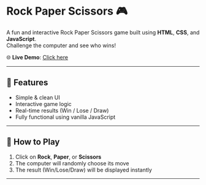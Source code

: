 # Rock Paper Scissors 🎮

A fun and interactive Rock Paper Scissors game built using **HTML**, **CSS**, and **JavaScript**.  
Challenge the computer and see who wins!

🌐 **Live Demo**: [Click here](https://saumik-html-css-js-game-development.netlify.app/)

---

## 🚀 Features

- Simple & clean UI
- Interactive game logic
- Real-time results (Win / Lose / Draw)
- Fully functional using vanilla JavaScript

---

## 🧩 How to Play

1. Click on **Rock**, **Paper**, or **Scissors**
2. The computer will randomly choose its move
3. The result (Win/Lose/Draw) will be displayed instantly

---

